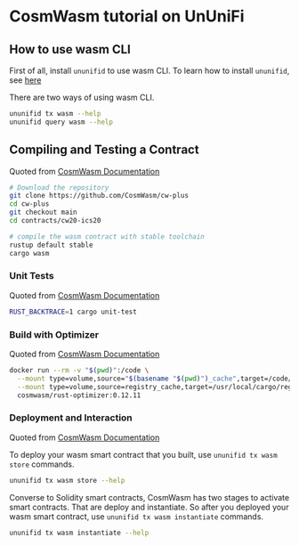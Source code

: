 # CosmWasm tutorial on UnUniFi

## How to use wasm CLI

First of all, install `ununifid` to use wasm CLI.
To learn how to install `ununifid`, see [here](../cli/cli-introduction.md)

There are two ways of using wasm CLI.

```bash
ununifid tx wasm --help
ununifid query wasm --help
```

## Compiling and Testing a Contract

Quoted from [CosmWasm Documentation](https://docs.cosmwasm.com/docs/getting-started/compile-contract)

```bash
# Download the repository
git clone https://github.com/CosmWasm/cw-plus
cd cw-plus
git checkout main
cd contracts/cw20-ics20

# compile the wasm contract with stable toolchain
rustup default stable
cargo wasm
```

### Unit Tests

Quoted from [CosmWasm Documentation](https://docs.cosmwasm.com/docs/getting-started/compile-contract)

```bash
RUST_BACKTRACE=1 cargo unit-test
```

### Build with Optimizer

Quoted from [CosmWasm Documentation](https://docs.cosmwasm.com/docs/getting-started/compile-contract)

```bash
docker run --rm -v "$(pwd)":/code \
  --mount type=volume,source="$(basename "$(pwd)")_cache",target=/code/target \
  --mount type=volume,source=registry_cache,target=/usr/local/cargo/registry \
  cosmwasm/rust-optimizer:0.12.11
```

### Deployment and Interaction

Quoted from [CosmWasm Documentation](https://docs.cosmwasm.com/docs/getting-started/compile-contract)

To deploy your wasm smart contract that you built, use `ununifid tx wasm store` commands.

```bash
ununifid tx wasm store --help
```

Converse to Solidity smart contracts, CosmWasm has two stages to activate smart contracts. That are deploy and instantiate.
So after you deployed your wasm smart contract, use `ununifid tx wasm instantiate` commands.

```bash
ununifid tx wasm instantiate --help
```
